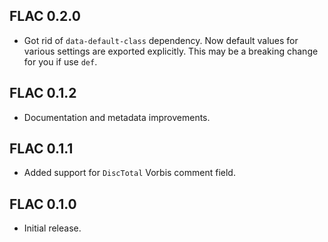 ## FLAC 0.2.0

* Got rid of `data-default-class` dependency. Now default values for various
  settings are exported explicitly. This may be a breaking change for you if
  use `def`.

## FLAC 0.1.2

* Documentation and metadata improvements.

## FLAC 0.1.1

* Added support for `DiscTotal` Vorbis comment field.

## FLAC 0.1.0

* Initial release.
